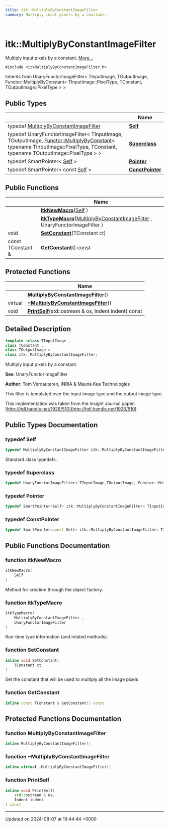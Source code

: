 ```yaml
---
title: itk::MultiplyByConstantImageFilter
summary: Multiply input pixels by a constant. 

---
```


# itk::MultiplyByConstantImageFilter



Multiply input pixels by a constant.  [More...](#detailed-description)


`#include <itkMultiplyByConstantImageFilter.h>`

Inherits from UnaryFunctorImageFilter< TInputImage, TOutputImage, Functor::MultiplyByConstant< TInputImage::PixelType, TConstant, TOutputImage::PixelType > >

## Public Types

|                | Name           |
| -------------- | -------------- |
| typedef [MultiplyByConstantImageFilter](../Classes/classitk_1_1MultiplyByConstantImageFilter.md) | **[Self](../Classes/classitk_1_1MultiplyByConstantImageFilter.md#typedef-self)**  |
| typedef UnaryFunctorImageFilter< TInputImage, TOutputImage, [Functor::MultiplyByConstant](../Classes/classitk_1_1Functor_1_1MultiplyByConstant.md)< typename TInputImage::PixelType, TConstant, typename TOutputImage::PixelType > > | **[Superclass](../Classes/classitk_1_1MultiplyByConstantImageFilter.md#typedef-superclass)**  |
| typedef SmartPointer< [Self](../Classes/classitk_1_1MultiplyByConstantImageFilter.md#typedef-self) > | **[Pointer](../Classes/classitk_1_1MultiplyByConstantImageFilter.md#typedef-pointer)**  |
| typedef SmartPointer< const [Self](../Classes/classitk_1_1MultiplyByConstantImageFilter.md#typedef-self) > | **[ConstPointer](../Classes/classitk_1_1MultiplyByConstantImageFilter.md#typedef-constpointer)**  |

## Public Functions

|                | Name           |
| -------------- | -------------- |
| | **[itkNewMacro](../Classes/classitk_1_1MultiplyByConstantImageFilter.md#function-itknewmacro)**([Self](../Classes/classitk_1_1MultiplyByConstantImageFilter.md#typedef-self) ) |
| | **[itkTypeMacro](../Classes/classitk_1_1MultiplyByConstantImageFilter.md#function-itktypemacro)**([MultiplyByConstantImageFilter](../Classes/classitk_1_1MultiplyByConstantImageFilter.md) , UnaryFunctorImageFilter ) |
| void | **[SetConstant](../Classes/classitk_1_1MultiplyByConstantImageFilter.md#function-setconstant)**(TConstant ct) |
| const TConstant & | **[GetConstant](../Classes/classitk_1_1MultiplyByConstantImageFilter.md#function-getconstant)**() const |

## Protected Functions

|                | Name           |
| -------------- | -------------- |
| | **[MultiplyByConstantImageFilter](../Classes/classitk_1_1MultiplyByConstantImageFilter.md#function-multiplybyconstantimagefilter)**() |
| virtual | **[~MultiplyByConstantImageFilter](../Classes/classitk_1_1MultiplyByConstantImageFilter.md#function-~multiplybyconstantimagefilter)**() |
| void | **[PrintSelf](../Classes/classitk_1_1MultiplyByConstantImageFilter.md#function-printself)**(std::ostream & os, Indent indent) const |

## Detailed Description

```cpp
template <class TInputImage ,
class TConstant ,
class TOutputImage >
class itk::MultiplyByConstantImageFilter;
```

Multiply input pixels by a constant. 

**See**: UnaryFunctorImageFilter 

**Author**: Tom Vercauteren, INRIA & Mauna Kea Technologies

This filter is templated over the input image type and the output image type.


This implementation was taken from the Insight Journal paper: [http://hdl.handle.net/1926/510](http://hdl.handle.net/1926/510)

## Public Types Documentation

### typedef Self

```cpp
typedef MultiplyByConstantImageFilter itk::MultiplyByConstantImageFilter< TInputImage, TConstant, TOutputImage >::Self;
```


Standard class typedefs. 


### typedef Superclass

```cpp
typedef UnaryFunctorImageFilter< TInputImage,TOutputImage, Functor::MultiplyByConstant< typename TInputImage::PixelType, TConstant, typename TOutputImage::PixelType> > itk::MultiplyByConstantImageFilter< TInputImage, TConstant, TOutputImage >::Superclass;
```


### typedef Pointer

```cpp
typedef SmartPointer<Self> itk::MultiplyByConstantImageFilter< TInputImage, TConstant, TOutputImage >::Pointer;
```


### typedef ConstPointer

```cpp
typedef SmartPointer<const Self> itk::MultiplyByConstantImageFilter< TInputImage, TConstant, TOutputImage >::ConstPointer;
```


## Public Functions Documentation

### function itkNewMacro

```cpp
itkNewMacro(
    Self 
)
```


Method for creation through the object factory. 


### function itkTypeMacro

```cpp
itkTypeMacro(
    MultiplyByConstantImageFilter ,
    UnaryFunctorImageFilter 
)
```


Run-time type information (and related methods). 


### function SetConstant

```cpp
inline void SetConstant(
    TConstant ct
)
```


Set the constant that will be used to multiply all the image pixels 


### function GetConstant

```cpp
inline const TConstant & GetConstant() const
```


## Protected Functions Documentation

### function MultiplyByConstantImageFilter

```cpp
inline MultiplyByConstantImageFilter()
```


### function ~MultiplyByConstantImageFilter

```cpp
inline virtual ~MultiplyByConstantImageFilter()
```


### function PrintSelf

```cpp
inline void PrintSelf(
    std::ostream & os,
    Indent indent
) const
```


-------------------------------

Updated on 2024-08-07 at 19:44:44 +0000